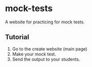 # mock-tests
A website for practicing for mock tests.

## Tutorial
1. Go to the create website (main page)
2. Make your mock test.
3. Send the output to your students.